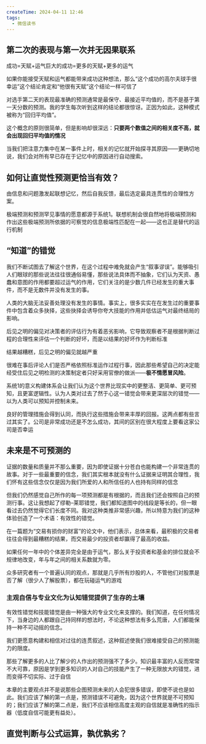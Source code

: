 ```yaml
---
createTime: 2024-04-11 12:46
tags:
  - 微信读书
---
```

## 第二次的表现与第一次并无因果联系

成功=天赋+运气巨大的成功=更多的天赋+更多的运气

如果你能接受天赋和运气都能带来成功这种想法，那么“这个成功的高尔夫球手很幸运”这个结论肯定和“他很有天赋”这个结论一样可信了

对选手第二天的表现最准确的预测通常是最保守、最接近平均值的，而不是基于第一天分数的预测。我的学生每次听到这样的结论都很惊讶。正因为如此，这种模式被称为“回归平均值”。

这个概念的原则很简单，但是影响却很深远：**只要两个数值之间的相关度不高，就会出现回归平均值的情况**

当我们把注意力集中在某一事件上时，相关的记忆就开始探寻其原因——更确切地说，我们会对所有早已存在于记忆中的原因进行自动搜索。


## 如何让直觉性预测更恰当有效？


由信息和问题激发起联想记忆，然后自我反馈，最后选定最具连贯性的合理性方案。

极端预测和预测罕见事情的愿意都源于系统1。联想机制会很自然地将极端预测和作出这些极端预测所依据的可察觉的信息极端性匹配在一起——这也正是替代的运行机制

## “知道”的错觉

我们不断试图去了解这个世界，在这个过程中难免就会产生“叙事谬误”。能够吸引人们眼球的那些说法往往很通俗易懂，那些说法具体而不抽象，它们认为天资、愚蠢和意图的作用都要超过运气的作用，它们关注的是少数几件已经发生的重大事件，而不是无数件并没有发生的事。

人类的大脑无法妥善处理没有发生的事情。事实上，很多实实在在发生过的重要事件中包含着众多抉择，这些抉择会诱导你夸大技能的作用并低估运气对最终结局的影响。

后见之明的偏见对决策者的评估行为有着恶劣影响，它导致观察者不是根据判断过程的合理性来评估一个判断的好坏，而是以结果的好坏作为判断标准

结果越糟糕，后见之明的偏见就越严重

很难在事后评论人们是否严格依照标准运作过程行事，因此那些希望自己的决定能经受住后见之明检测的决策制定者只好采用官僚的做派——**极不情愿冒风险**。

系统1的意义构建体系会让我们认为这个世界比现实中的更整洁、更简单、更可预知，且更富逻辑性。认为人类对过去了然于心这一错觉会带来更深层次的错觉——以为人类可以预知并控制未来。

良好的管理措施会得到认同，而执行这些措施会带来丰厚的回报。这两点都有些言过其实了。公司是非常成功还是不怎么成功，其间的区别在很大程度上要看这家公司是否幸运

## 未来是不可预测的

证据的数量和质量并不那么重要，因为即使证据十分苍白也能构建一个非常连贯的故事。对于一些最重要的信念，我们其实根本就没有什么证据来证明其合理性，我们怀有这些信念仅仅是因为我们所爱的人和所信任的人也持有同样的信念


但我们仍然感觉自己所作的每一项预测都是有根据的，而且我们还会按照自己的预测行事。这让我想起了缪勒–莱耶错觉，我们都知道图中的线段是等长的，但一眼看过去仍然觉得它们长度不同。我对这种类推非常感兴趣，所以特意为我们的这种体验创造了一个术语：有效性的错觉。

在一篇题为“交易有损你的财富”的论文中，他们表示，总体来看，最积极的交易者往往会得到最糟糕的结果，而交易最少的投资者却赢得了最高的收益。

如果任何一年中的个体差异完全是由于运气，那么关于投资者和基金的排位就会不规律地改变，年与年之间的相关系数就为零。

众多研究者有一个普遍认同的观点，那就是几乎所有炒股的人，不管他们对股票是否了解（很少人了解股票），都在玩碰运气的游戏

### 主观自信与专业文化为认知错觉提供了生存的土壤


有效性错觉和技能错觉是由一种强大的专业文化来支撑的。我们知道，在任何情况下，当身边的人都跟自己持同样的想法时，不论这种想法有多么荒唐，人们都能保持一种不可动摇的信念。

我们更愿意构建和相信对过往的连贯叙述，这种叙述使我们很难接受自己的预测能力的限度。

那些了解更多的人比了解少的人作出的预测强不了多少。知识最丰富的人反而常常不大可靠，原因是学到更多知识的人对自己的技能产生了一种无限放大的错觉，进而变得不切实际、过于自信

本章的主要观点并不是说那些企图预测未来的人会犯很多错误，即使不说也是如此。我们应该了解的第一点是，预测错误不可避免，因为这个世界就是不可预知的；我们应该了解的第二点是，我们不应该相信高度主观的自信就是准确性的指示器（低度自信可能更有益处）。

## 直觉判断与公式运算，孰优孰劣？



